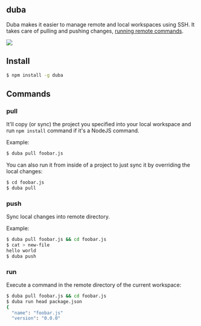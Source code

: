 ## duba

Duba makes it easier to manage remote and local workspaces using SSH. It takes care of pulling and pushing changes, [running remote commands](http://github.com/azer/remotely).

![](https://i.cloudup.com/P9mTce6rHf.png)

## Install

```bash
$ npm install -g duba
```

## Commands

### pull

It'll copy (or sync) the project you specified into your local workspace and run `npm install` command
if it's a NodeJS command.

Example:

```bash
$ duba pull foobar.js
```

You can also run it from inside of a project to just sync it by overriding the local changes:

```bash
$ cd foobar.js
$ duba pull
```

### push

Sync local changes into remote directory.

Example:

```bash
$ duba pull foobar.js && cd foobar.js
$ cat > new-file
hello world
$ duba push
```

### run

Execute a command in the remote directory of the current workspace:

```bash
$ duba pull foobar.js && cd foobar.js
$ duba run head package.json
{
  "name": "foobar.js"
  "version": "0.0.0"
```
